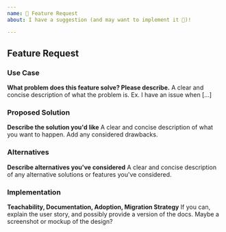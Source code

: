 ```yaml
---
name: 🚀 Feature Request
about: I have a suggestion (and may want to implement it 🙂)!

---
```


## Feature Request

### Use Case
**What problem does this feature solve? Please describe.**
A clear and concise description of what the problem is. Ex. I have an issue when [...]

### Proposed Solution
**Describe the solution you'd like**
A clear and concise description of what you want to happen. Add any considered drawbacks.

### Alternatives
**Describe alternatives you've considered**
A clear and concise description of any alternative solutions or features you've considered.

### Implementation
**Teachability, Documentation, Adoption, Migration Strategy**
If you can, explain the user story, and possibly provide a version of the docs.
Maybe a screenshot or mockup of the design?

